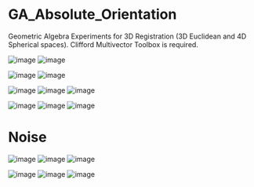 # GA_Absolute_Orientation
Geometric Algebra Experiments for 3D Registration (3D Euclidean and 4D Spherical spaces). 
Clifford Multivector Toolbox is required. 

![image](https://github.com/harismats/GA_Absolute_Orientation/assets/73408879/6c5c0c74-c830-4ff1-aefe-33b62d9e3441) ![image](https://github.com/harismats/GA_Absolute_Orientation/assets/73408879/350d3783-70ae-4767-a1b3-319d8b164740)


![image](https://github.com/harismats/GA_Absolute_Orientation/assets/73408879/677dac36-3ffb-412b-bbe2-bbe1fcd7cc99) ![image](https://github.com/harismats/GA_Absolute_Orientation/assets/73408879/12c3560c-f1c6-4aab-a63e-b8d4c03fbe69)


![image](https://github.com/harismats/GA_Absolute_Orientation/assets/73408879/2493aec2-f2c6-4f4f-8990-4e3e1b955ed7) ![image](https://github.com/harismats/GA_Absolute_Orientation/assets/73408879/d0342de5-7365-4510-a453-66a875264ab3) ![image](https://github.com/harismats/GA_Absolute_Orientation/assets/73408879/4b1d6386-fc8d-4973-82d0-74f66247abda)

![image](https://github.com/harismats/GA_Absolute_Orientation/assets/73408879/141c8d5c-384a-4220-af49-d2431bf6a16c) ![image](https://github.com/harismats/GA_Absolute_Orientation/assets/73408879/c57f409a-f56d-46b6-8789-02b49c3ffe12) ![image](https://github.com/harismats/GA_Absolute_Orientation/assets/73408879/75b11f15-94a5-43f9-a005-476d4007345b)

# Noise

![image](https://github.com/harismats/GA_Absolute_Orientation/assets/73408879/78b540de-8514-49c1-91d5-28488036f953) ![image](https://github.com/harismats/GA_Absolute_Orientation/assets/73408879/44ef9d9d-3cb6-4a1d-baad-fcaa608b83dc) ![image](https://github.com/harismats/GA_Absolute_Orientation/assets/73408879/e7640631-da79-4a44-8f64-fffa2950ae5c)

![image](https://github.com/harismats/GA_Absolute_Orientation/assets/73408879/69055bce-f701-45fd-afca-d7d280b00154) ![image](https://github.com/harismats/GA_Absolute_Orientation/assets/73408879/632bc009-843a-4a1b-817c-ab658a35920b) ![image](https://github.com/harismats/GA_Absolute_Orientation/assets/73408879/bd29521e-b7f2-4d71-ba05-d632a02a57d9)


























